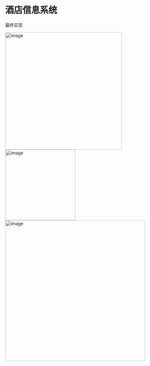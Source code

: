 # 酒店信息系统

最终实现

<img width="377" alt="image" src="https://user-images.githubusercontent.com/97897241/171561517-1a6502b7-477b-44e9-bb83-7bf4db4b5e0b.png">

<img width="227" alt="image" src="https://user-images.githubusercontent.com/97897241/171561555-99afe780-1b52-440d-af3d-a75644ac6884.png">

<img width="452" alt="image" src="https://user-images.githubusercontent.com/97897241/171561578-ddc40748-42ce-4e02-a9bd-b54592d0f633.png">
